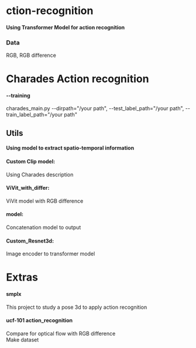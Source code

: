 # ction-recognition   
#### Using Transformer Model for action recognition   

### Data    
RGB, RGB difference   

# Charades Action recognition   
#### --training   
charades_main.py --dirpath="/your path", --test_label_path="/your path", --train_label_path="/your path"   



## Utils   

#### Using model to extract spatio-temporal information   

#### Custom Clip model:   
Using Charades description   

#### ViVit_with_differ:    
ViVit model with RGB difference   

#### model:    
Concatenation model to output   

#### Custom_Resnet3d:    
Image encoder to transformer model   

    
# Extras   
#### smplx   
  This project to study a pose 3d to apply action recognition   
  
  
#### ucf-101 action_recognition   
  Compare for optical flow with RGB difference   
  Make dataset






